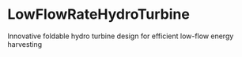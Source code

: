 # LowFlowRateHydroTurbine
Innovative foldable hydro turbine design for efficient low-flow energy harvesting
